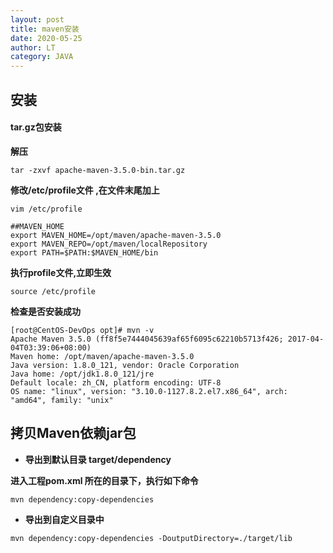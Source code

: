 ```yaml
---
layout: post
title: maven安装
date: 2020-05-25
author: LT
category: JAVA
---
```


## 安装

#### tar.gz包安装

**解压**

```
tar -zxvf apache-maven-3.5.0-bin.tar.gz
```

**修改/etc/profile文件 ,在文件末尾加上**

```
vim /etc/profile
```

```
##MAVEN_HOME
export MAVEN_HOME=/opt/maven/apache-maven-3.5.0
export MAVEN_REPO=/opt/maven/localRepository
export PATH=$PATH:$MAVEN_HOME/bin
```

**执行profile文件,立即生效**

```
source /etc/profile
```

**检查是否安装成功**

```
[root@CentOS-DevOps opt]# mvn -v
Apache Maven 3.5.0 (ff8f5e7444045639af65f6095c62210b5713f426; 2017-04-04T03:39:06+08:00)
Maven home: /opt/maven/apache-maven-3.5.0
Java version: 1.8.0_121, vendor: Oracle Corporation
Java home: /opt/jdk1.8.0_121/jre
Default locale: zh_CN, platform encoding: UTF-8
OS name: "linux", version: "3.10.0-1127.8.2.el7.x86_64", arch: "amd64", family: "unix"
```

## 拷贝Maven依赖jar包

- **导出到默认目录 target/dependency**

**进入工程pom.xml 所在的目录下，执行如下命令**

```
mvn dependency:copy-dependencies
```

- **导出到自定义目录中**

```
mvn dependency:copy-dependencies -DoutputDirectory=./target/lib
```

